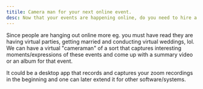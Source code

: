 ```yaml
---
titile: Camera man for your next online event.
desc: Now that your events are happening online, do you need to hire a cameraman?
---
```


Since people are hanging out online more eg. you must have read they are having virtual parties, getting married and conducting virtual weddings, lol. We can have a virtual "cameraman" of a sort that captures interesting moments/expressions of these events and come up with a summary video or an album for that event.

It could be a desktop app that records and captures your zoom recordings in the beginning and one can later extend it for other software/systems.
